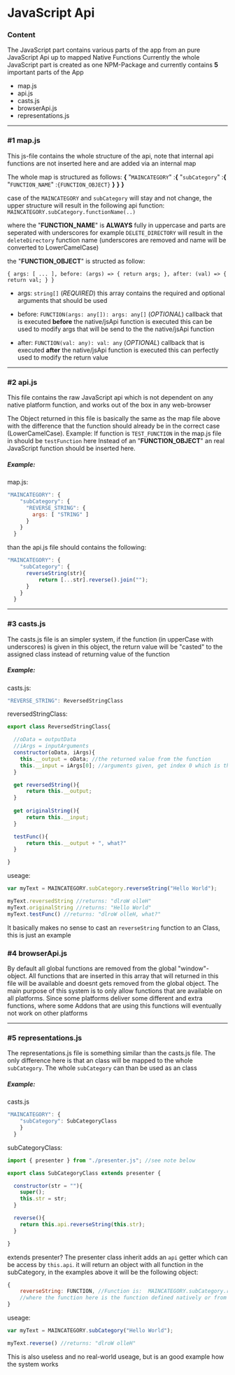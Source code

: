 # JavaScript Api

### Content
The JavaScript part contains various parts of the app from an pure JavaScript Api up to mapped Native Functions
Currently the whole JavaScript part is created as one NPM-Package and currently contains **5** important parts of the App

 - map.js
 - api.js
 - casts.js
 - browserApi.js
 - representations.js
  

___


### #1 map.js
This js-file contains the whole structure of the api, note that internal api functions are not inserted here and are added via an internal map

The whole map is structured as follows:
**{** "`MAINCATEGORY`" :**{** "`subCategory`" :**{** "`FUNCTION_NAME`" :`{FUNCTION_OBJECT}` **}** **}** **}**

case of the `MAINCATEGORY` and `subCategory` will stay and not change,
the upper structure will result in the following api function:
`MAINCATEGORY.subCategory.functionName(..)`

where the "**FUNCTION_NAME**" is **ALWAYS** fully in uppercase and parts are seperated with underscores
for example `DELETE_DIRECTORY` will result in the `deleteDirectory` function name
(underscores are removed and name will be converted to LowerCamelCase)

the "**FUNCTION_OBJECT**" is structed as follow:

`{ args: [ ... ], before: (args) => { return args; }, after: (val) => { return val; } }`

 - args: `string[]` (*REQUIRED*)
   this array contains the required and optional arguments that should be used

 - before: `FUNCTION(args: any[]): args: any[]` (*OPTIONAL*)
   callback that is executed **before** the native/jsApi function is executed
   this can be used to modify args that will be send to the the native/jsApi function

 - after: `FUNCTION(val: any): val: any` (*OPTIONAL*)
   callback that is executed **after** the native/jsApi function is executed
   this can perfectly used to modify the return value

 

___

 
### #2 api.js
This file contains the raw JavaScript api which is not dependent on any native platform function, and works out of the box in any web-browser

The Object returned in this file is basically the same as the map file above with the difference that the function should already be in the correct case (LowerCamelCase).
Example: If function is `TEST_FUNCTION` in the map.js file in should be `testFunction` here
Instead of an "**FUNCTION_OBJECT**" an real JavaScript function should be inserted here.

##### Example:
map.js:
```javascript
"MAINCATEGORY": {
    "subCategory": {
      "REVERSE_STRING": {
        args: [ "STRING" ]
      }
    }
  }
```
than the api.js file should contains the following:
```javascript
"MAINCATEGORY": {
    "subCategory": {
      reverseString(str){
          return [...str].reverse().join("");
      }
    }
  }
```

  

___


### #3 casts.js
The casts.js file is an simpler system, if the function (in upperCase with underscores) is given in this object, the return value will be "casted" to the assigned class instead of returning value of the function

##### Example:
casts.js:
```javascript
"REVERSE_STRING": ReversedStringClass
```

reversedStringClass:
```javascript
export class ReversedStringClass{

  //oData = outputData
  //iArgs = inputArguments
  constructor(oData, iArgs){
    this.__output = oData; //the returned value from the function
    this.__input = iArgs[0]; //arguments given, get index 0 which is the input string
  }

  get reversedString(){
      return this.__output;
  }
  
  get originalString(){
      return this.__input;
  }

  testFunc(){
      return this.__output + ", what?"
  }

}
```

useage:
```javascript
var myText = MAINCATEGORY.subCategory.reverseString("Hello World");

myText.reversedString //returns: "dlroW olleH"
myText.originalString //returns: "Hello World"
myText.testFunc() //returns: "dlroW olleH, what?"
```
It basically makes no sense to cast an `reverseString` function to an Class, this is just an example

  
### #4 browserApi.js
By default all global functions are removed from the global "window"-object.
All functions that are inserted in this array that will returned in this file will be available and doesnt gets removed from the global object.
The main purpose of this system is to only allow functions that are available on all platforms.
Since some platforms deliver some different and extra functions, where some Addons that are using this functions will eventually not work on other platforms 

  

___


### #5 representations.js
The representations.js file is something similar than the casts.js file. The only difference here is that an class will be mapped to the whole `subCategory`. The whole `subCategory` can than be used as an class

##### Example:
casts.js
```javascript
"MAINCATEGORY": {
    "subCategory": SubCategoryClass
    }
  }
```

subCategoryClass:
```javascript
import { presenter } from "./presenter.js"; //see note below

export class SubCategoryClass extends presenter {

  constructor(str = ""){
    super();
    this.str = str;
  }

  reverse(){
    return this.api.reverseString(this.str);
  }

}
```

extends presenter?
The presenter class inherit adds an `api` getter which can be access by `this.api`.
it will return an object with all function in the subCategory, in the examples above it will be the following object:
```javascript
{
    reverseString: FUNCTION, //Function is:  MAINCATEGORY.subCategory.reverseString
    //where the function here is the function defined natively or from the api.js file
}
```

useage:
```javascript
var myText = MAINCATEGORY.subCategory("Hello World");

myText.reverse() //returns: "dlroW olleH"
```
This is also useless and no real-world useage, but is an good example how the system works